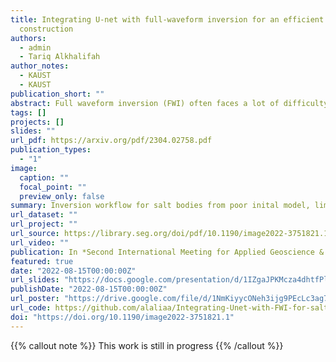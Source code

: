 ```yaml
---
title: Integrating U-net with full-waveform inversion for an efficient salt body
  construction
authors:
  - admin
  - Tariq Alkhalifah
author_notes:
  - KAUST
  - KAUST
publication_short: "" 
abstract: Full waveform inversion (FWI) often faces a lot of difficulty inverting for the subsurface when starting with a poor initial model, especially in complex subsurface regions, such as those containing salt bodies. Thus, human intervention is often needed to pick the salt boundary and improve the starting model for the inversion, which can be erroneous and time consuming. Recently, machine learning has greatly assisted us in interpreting the salt body from seismic images, which helps automate the salt building process. However, such ML algorithms require seismic images, which in turn requires a reasonable good velocity model. Here, we build the salt body using low frequency FWI with the aid of neural networks, specifically U-net. The inversion is implemented in a multi-scale fashion and the networks for flooding and unflooding the salt are applied after each scale. We start the inversion from a constant velocity model using low frequencies of 3-7 Hz. Then, we apply a U-net to improve the inversion and flood the salt. We repeat this process of FWI and flooding in the next frequency bandwidth. In the last frequency bandwidth, we use a U-net for unflooding and impliment a final FWI. The networks were trained in a supervised manner using 1D inverted velocity models. We show the potential of the approach on the center part of BP 2004 salt model.
tags: []
projects: []
slides: ""
url_pdf: https://arxiv.org/pdf/2304.02758.pdf
publication_types:
  - "1"
image:
  caption: ""
  focal_point: ""
  preview_only: false
summary: Inversion workflow for salt bodies from poor inital model, limited offsets and with frequencies starting from 5 Hz. Multistage flooding and unflooding is implimented using U-net networks within the multiscale approach in the FWI. 
url_dataset: ""
url_project: ""
url_source: https://library.seg.org/doi/pdf/10.1190/image2022-3751821.1
url_video: ""
publication: In *Second International Meeting for Applied Geoscience & Energy*
featured: true
date: "2022-08-15T00:00:00Z"
url_slides: "https://docs.google.com/presentation/d/1IZgaJPKMcza4dhtfPlrtMYc7QgoaJHo1/edit?usp=sharing&ouid=115783403967921953165&rtpof=true&sd=true"
publishDate: "2022-08-15T00:00:00Z"
url_poster: "https://drive.google.com/file/d/1NmKiyycONeh3ijg9PEcLc3ag70vIdJ4l/view?usp=sharing"
url_code: https://github.com/alaliaa/Integrating-Unet-with-FWI-for-salt
doi: "https://doi.org/10.1190/image2022-3751821.1"
---
```

{{% callout note %}}
This work is still in progress
{{% /callout %}}



